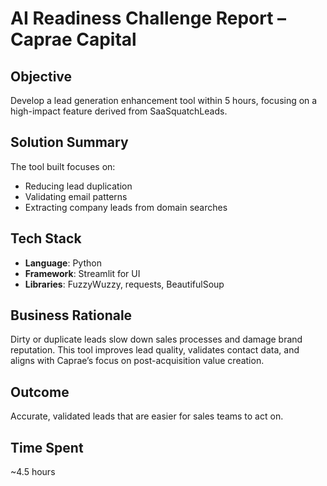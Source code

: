 # AI Readiness Challenge Report – Caprae Capital

## Objective
Develop a lead generation enhancement tool within 5 hours, focusing on a high-impact feature derived from SaaSquatchLeads.

## Solution Summary
The tool built focuses on:
- Reducing lead duplication
- Validating email patterns
- Extracting company leads from domain searches

## Tech Stack
- **Language**: Python
- **Framework**: Streamlit for UI
- **Libraries**: FuzzyWuzzy, requests, BeautifulSoup

## Business Rationale
Dirty or duplicate leads slow down sales processes and damage brand reputation. This tool improves lead quality, validates contact data, and aligns with Caprae’s focus on post-acquisition value creation.

## Outcome
Accurate, validated leads that are easier for sales teams to act on.

## Time Spent
~4.5 hours
